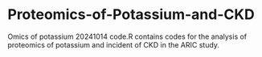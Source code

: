 # Proteomics-of-Potassium-and-CKD
Omics of potassium 20241014 code.R contains codes for the analysis of proteomics of potassium and incident of CKD in the ARIC study. 
